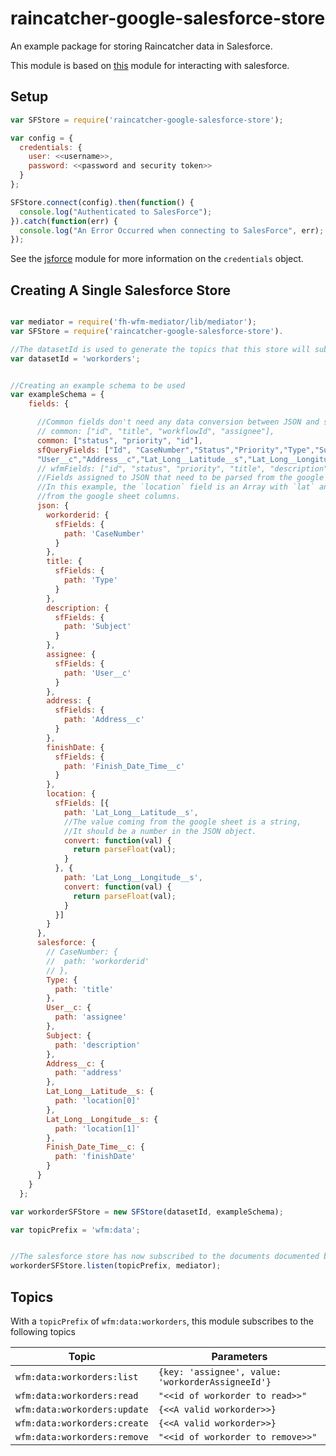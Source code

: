 # raincatcher-google-salesforce-store

An example package for storing Raincatcher data in Salesforce.

This module is based on [this](https://www.npmjs.com/package/jsforce) module for interacting with salesforce.

## Setup


```javascript
var SFStore = require('raincatcher-google-salesforce-store');

var config = {
  credentials: {
    user: <<username>>,
    password: <<password and security token>>
  }
};

SFStore.connect(config).then(function() {
  console.log("Authenticated to SalesForce");
}).catch(function(err) {
  console.log("An Error Occurred when connecting to SalesForce", err);
});
```

See the [jsforce](https://jsforce.github.io/document/#username-and-password-login) module for more information on the `credentials` object.


## Creating A Single Salesforce Store


```javascript

var mediator = require('fh-wfm-mediator/lib/mediator');
var SFStore = require('raincatcher-google-salesforce-store').

//The datasetId is used to generate the topics that this store will subscribe to.
var datasetId = 'workorders';


//Creating an example schema to be used
var exampleSchema = {
    fields: {

      //Common fields don't need any data conversion between JSON and sheet
      // common: ["id", "title", "workflowId", "assignee"],
      common: ["status", "priority", "id"],
      sfQueryFields: ["Id", "CaseNumber","Status","Priority","Type","Subject",
      "User__c","Address__c","Lat_Long__Latitude__s","Lat_Long__Longitude__s"],
      // wfmFields: ["id", "status", "priority", "title", "description", "assignee"],
      //Fields assigned to JSON that need to be parsed from the google sheet.
      //In this example, the `location` field is an Array with `lat` and `long` values plucked
      //from the google sheet columns.
      json: {
        workorderid: {
          sfFields: {
            path: 'CaseNumber'
          }
        },
        title: {
          sfFields: {
            path: 'Type'
          }
        },
        description: {
          sfFields: {
            path: 'Subject'
          }
        },
        assignee: {
          sfFields: {
            path: 'User__c'
          }
        },
        address: {
          sfFields: {
            path: 'Address__c'
          }
        },
        finishDate: {
          sfFields: {
            path: 'Finish_Date_Time__c'
          }
        },
        location: {
          sfFields: [{
            path: 'Lat_Long__Latitude__s',
            //The value coming from the google sheet is a string,
            //It should be a number in the JSON object.
            convert: function(val) {
              return parseFloat(val);
            }
          }, {
            path: 'Lat_Long__Longitude__s',
            convert: function(val) {
              return parseFloat(val);
            }
          }]
        }
      },
      salesforce: {
        // CaseNumber: {
        //  path: 'workorderid'
        // },
        Type: {
          path: 'title'
        },
        User__c: {
          path: 'assignee'
        },
        Subject: {
          path: 'description'
        },
        Address__c: {
          path: 'address'
        },
        Lat_Long__Latitude__s: {
          path: 'location[0]'
        },
        Lat_Long__Longitude__s: {
          path: 'location[1]'
        },
        Finish_Date_Time__c: {
          path: 'finishDate'
        }
      }
    }
  };

var workorderSFStore = new SFStore(datasetId, exampleSchema);

var topicPrefix = 'wfm:data';


//The salesforce store has now subscribed to the documents documented below.
workorderSFStore.listen(topicPrefix, mediator);
```


## Topics

With a `topicPrefix` of `wfm:data:workorders`, this module subscribes to the following topics


| Topic | Parameters |
| ----------- | ------------- |
| `wfm:data:workorders:list` |  ```{key: 'assignee', value: 'workorderAssigneeId'}```  |
| `wfm:data:workorders:read` | ```"<<id of workorder to read>>"``` |
| `wfm:data:workorders:update` | ```{<<A valid workorder>>}``` |
| `wfm:data:workorders:create` | ```{<<A valid workorder>>}``` |
| `wfm:data:workorders:remove` | ```"<<id of workorder to remove>>"``` |



